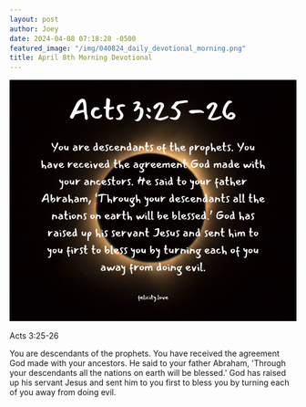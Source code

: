 ```yaml
---
layout: post
author: Joey
date: 2024-04-08 07:18:28 -0500
featured_image: "/img/040824_daily_devotional_morning.png"
title: April 8th Morning Devotional
---
```


[![April 8th 2024 - Morning Devotional](/img/040824_daily_devotional_morning.png)](/img/040824_daily_devotional_morning.png)

Acts 3:25-26

You are descendants of the prophets. You have received the agreement God made with your ancestors. He said to your father Abraham, 'Through your descendants all the nations on earth will be blessed.' God has raised up his servant Jesus and sent him to you first to bless you by turning each of you away from doing evil.